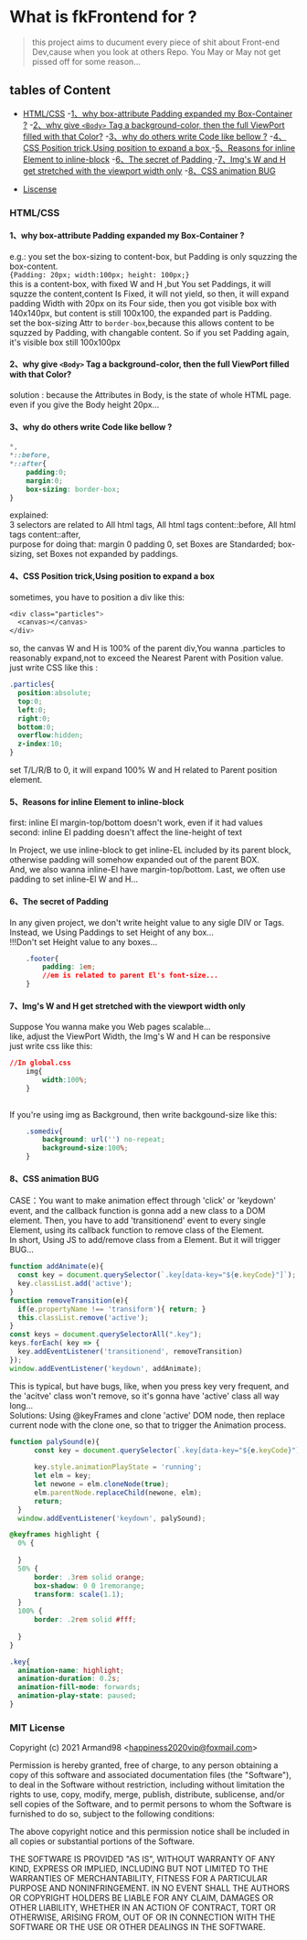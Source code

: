 # What is fkFrontend for ?
> this project aims to ducument every piece of shit about Front-end Dev,cause when you look at others Repo. You May or May not get pissed off for some reason...

## tables of Content
- [HTML/CSS](#HTML-CSS)
    -[1、why box-attribute Padding expanded my Box-Container ?](#box-attr)
    -[2、why give `<Body>` Tag a background-color, then the full ViewPort filled with that Color?](#static2)
    -[3、why do others write Code like bellow ?](#static3)
    -[4、CSS Position trick,Using position to expand a box ](#static4)
    -[5、Reasons for inline Element to inline-block](#static5)
    -[6、The secret of Padding ](#static6)
    -[7、Img's W and H get stretched with the viewport width only](#static7)
    -[8、CSS animation BUG](#static8)
    
  
    
- [Liscense](#liscense)

<a name="HTML-CSS"></a>
### HTML/CSS

<a name="box-attr"></a>
#### 1、why box-attribute Padding expanded my Box-Container ?  
e.g.: you set the box-sizing to content-box, but Padding is only squzzing the box-content.   
`{Padding: 20px; width:100px; height: 100px;}`   
    this is a content-box, with fixed W and H ,but You set Paddings, it will squzze the content,content Is Fixed, it will not yield, so then, it will expand padding Width with 20px on its Four side, then you got visible box with 140x140px, but content is still 100x100, the expanded part is Padding.  
    set the box-sizing Attr to `border-box`,because this allows content to be squzzed by Padding, with changable content. So if you set Padding again, it's visible box still 100x100px
    
<a name="static2"></a>
#### 2、why give `<Body>` Tag a background-color, then the full ViewPort filled with that Color?  
solution : because the Attributes in Body, is the state of whole HTML page.   
even if you give the Body height 20px...

<a name="static3"></a>
#### 3、why do others write Code like bellow ?
```css
*,
*::before,
*::after{
    padding:0;
    margin:0;
    box-sizing: border-box;
}
```
explained:  
3 selectors are related to All html tags, All html tags content::before, All html tags content::after,  
purpose for doing that: margin 0 padding 0, set Boxes are Standarded; box-sizing, set Boxes not expanded by paddings.

<a name="static4"></a>
#### 4、CSS Position trick,Using position to expand a box  
  sometimes, you have to position a div like this:  
  ```css
<div class="particles">
    <canvas></canvas>
</div>
  ```
  so, the canvas W and H is 100% of the parent div,You wanna .particles to reasonably expand,not to exceed the Nearest Parent with Position value.  
  just write CSS like this :
  ```css
  .particles{
    position:absolute;
    top:0;
    left:0;
    right:0;
    bottom:0;
    overflow:hidden;
    z-index:10;
  }
  ```
  set T/L/R/B to 0, it will expand 100% W and H related to Parent position element.

<a name="static5"></a>
#### 5、Reasons for inline Element to inline-block
first: inline El margin-top/bottom doesn't work, even if it had values  
second: inline El padding doesn't affect the line-height of text  

In Project, we use inline-block to get inline-EL included by its parent block, otherwise padding will somehow expanded out of the parent BOX.  
And, we also wanna inline-El have margin-top/bottom. 
Last, we often use padding to set inline-El W and H...

<a name="static6"></a>
#### 6、The secret of Padding
In any given project, we don't write height value to any sigle DIV or Tags.  
Instead, we Using Paddings to set Height of any box...  
!!!Don't set Height value to any boxes...  
```css
    .footer{
        padding: 1em;
        //em is related to parent El's font-size...
    }
```

<a name="static7"></a>
#### 7、Img's W and H get stretched with the viewport width only
Suppose You wanna make you Web pages scalable...  
like, adjust the ViewPort Width, the Img's W and H can be responsive  
just write css like this:  
```css
//In global.css
    img{
        width:100%;
    }
    
```
If you're using img as Background, then write backgound-size like this:
```css
    .somediv{
        background: url('') no-repeat;
        background-size:100%;
    }
```
<a name="static8"></a>
#### 8、CSS animation BUG
  CASE：You want to make animation effect through 'click' or 'keydown' event, and the callback function is gonna add a new class to a DOM element. Then, you have to add 'transitionend' event to every single Element, using its callback function to remove class of the Element.  
  In short, Using JS to add/remove class from a Element. But it will trigger BUG...  
  ```js
  function addAnimate(e){
    const key = document.querySelector(`.key[data-key="${e.keyCode}"]`);
    key.classList.add('active');
  }
  function removeTransition(e){
    if(e.propertyName !== 'transiform'){ return; }
    this.classList.remove('active');
  }
  const keys = document.querySelectorAll(".key");
  keys.forEach( key => {
    key.addEventListener('transitionend', removeTransition)
  });
  window.addEventListener('keydown', addAnimate);
  ```
  This is typical, but have bugs, like, when you press key very frequent, and the 'acitve' class won't remove, so it's gonna have 'active' class all way long...  
  Solutions: Using @keyFrames and clone 'active' DOM node, then replace current node with the clone one, so that to trigger the Animation process.  
  ```js
  function palySound(e){ 
        const key = document.querySelector(`.key[data-key="${e.keyCode}"]`); 
         
        key.style.animationPlayState = 'running';
        let elm = key;
        let newone = elm.cloneNode(true);
        elm.parentNode.replaceChild(newone, elm); 
        return;
    } 
    window.addEventListener('keydown', palySound); 
  ```
  ```css
  @keyframes highlight {
    0% { 
         
    }
    50% {
        border: .3rem solid orange;
        box-shadow: 0 0 1remorange;
        transform: scale(1.1);
    }
    100% {
        border: .2rem solid #fff;
         
    }
  }
  
.key{  
    animation-name: highlight;
    animation-duration: 0.2s;
    animation-fill-mode: forwards;
    animation-play-state: paused;
 }
  ```

<a name="liscense"></a>
### MIT License

Copyright (c) 2021 Armand98  &lt;happiness2020vip@foxmail.com&gt; 

Permission is hereby granted, free of charge, to any person obtaining a copy
of this software and associated documentation files (the "Software"), to deal
in the Software without restriction, including without limitation the rights
to use, copy, modify, merge, publish, distribute, sublicense, and/or sell
copies of the Software, and to permit persons to whom the Software is
furnished to do so, subject to the following conditions:

The above copyright notice and this permission notice shall be included in all
copies or substantial portions of the Software.

THE SOFTWARE IS PROVIDED "AS IS", WITHOUT WARRANTY OF ANY KIND, EXPRESS OR
IMPLIED, INCLUDING BUT NOT LIMITED TO THE WARRANTIES OF MERCHANTABILITY,
FITNESS FOR A PARTICULAR PURPOSE AND NONINFRINGEMENT. IN NO EVENT SHALL THE
AUTHORS OR COPYRIGHT HOLDERS BE LIABLE FOR ANY CLAIM, DAMAGES OR OTHER
LIABILITY, WHETHER IN AN ACTION OF CONTRACT, TORT OR OTHERWISE, ARISING FROM,
OUT OF OR IN CONNECTION WITH THE SOFTWARE OR THE USE OR OTHER DEALINGS IN THE
SOFTWARE.

